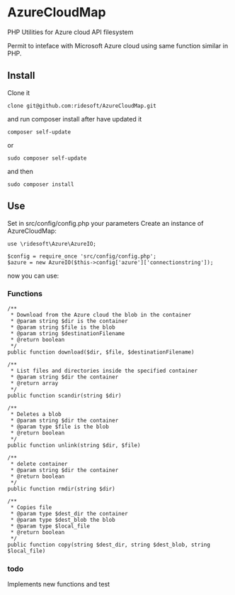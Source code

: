# AzureCloudMap
PHP Utilities for Azure cloud API filesystem

Permit to inteface with Microsoft Azure cloud using same function similar in PHP.


## Install

Clone it
```
clone git@github.com:ridesoft/AzureCloudMap.git
```
and run composer install after have updated it
```
composer self-update
```
or
```
sudo composer self-update
```
and then 
```
sudo composer install
```

## Use
Set in src/config/config.php your parameters
Create an instance of AzureCloudMap:
```
use \ridesoft\Azure\AzureIO;

$config = require_once 'src/config/config.php';
$azure = new AzureIO($this->config['azure']['connectionstring']);
```
now you can use:

### Functions

```
/**
 * Download from the Azure cloud the blob in the container
 * @param string $dir is the container
 * @param string $file is the blob
 * @param string $destinationFilename
 * @return boolean
 */
public function download($dir, $file, $destinationFilename)
```
```
/**
 * List files and directories inside the specified container
 * @param string $dir the container
 * @return array
 */
public function scandir(string $dir)
```
```
/**
 * Deletes a blob
 * @param string $dir the container
 * @param type $file is the blob
 * @return boolean
 */
public function unlink(string $dir, $file)
```
```
/**
 * delete container
 * @param string $dir the container
 * @return boolean
 */
public function rmdir(string $dir)
```
```
/**
 * Copies file
 * @param type $dest_dir the container
 * @param type $dest_blob the blob
 * @param type $local_file 
 * @return boolean
 */
public function copy(string $dest_dir, string $dest_blob, string $local_file)
```

### todo
Implements new functions and test

